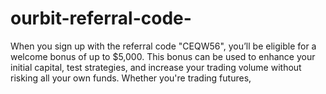 # ourbit-referral-code-
When you sign up with the referral code "CEQW56", you’ll be eligible for a welcome bonus of up to $5,000. This bonus can be used to enhance your initial capital, test strategies, and increase your trading volume without risking all your own funds. Whether you're trading futures,
